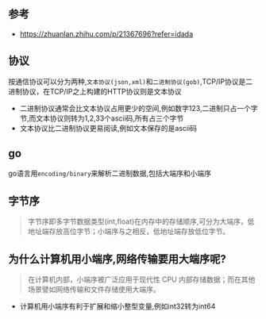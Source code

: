 ## 参考
- https://zhuanlan.zhihu.com/p/21367696?refer=idada

## 协议
按通信协议可以分为两种,`文本协议(json,xml)`和`二进制协议(gob)`,TCP/IP协议是二进制协议，在TCP/IP之上构建的HTTP协议则是文本协议
- 二进制协议通常会比文本协议占用更少的空间,例如数字123,二进制只占一个字节,而文本协议则转为1,2,33个ascii码,所有占三个字节
- 文本协议比二进制协议更易阅读,例如文本保存的是ascii码

## go
go语言用`encoding/binary`来解析二进制数据,包括大端序和小端序

## 字节序
> 字节序即多字节数据类型(int,float)在内存中的存储顺序,可分为大端序，低地址端存放高位字节；小端序与之相反，低地址端存放低位字节。

## 为什么计算机用小端序,网络传输要用大端序呢?
> 在计算机内部，小端序被广泛应用于现代性 CPU 内部存储数据；而在其他场景譬如网络传输和文件存储使用大端序。
- 计算机用小端序有利于扩展和缩小整型变量,例如int32转为int64 
